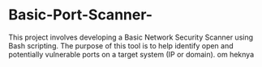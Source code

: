 # Basic-Port-Scanner-
This project involves developing a Basic Network Security Scanner using Bash scripting. The purpose of this tool is to help identify open and potentially vulnerable ports on a target system (IP or domain). om heknya 
